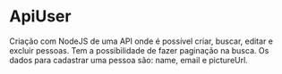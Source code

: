 # ApiUser
Criação com NodeJS de uma API onde é possível criar, buscar, editar e excluir pessoas. Tem a possibilidade de fazer paginação na busca. Os dados para cadastrar uma pessoa são: name, email e pictureUrl.
